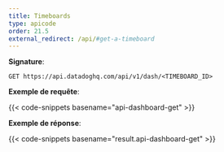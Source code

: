 ```yaml
---
title: Timeboards
type: apicode
order: 21.5
external_redirect: /api/#get-a-timeboard
---
```


**Signature**:

`GET https://api.datadoghq.com/api/v1/dash/<TIMEBOARD_ID>`

**Exemple de requête**:

{{< code-snippets basename="api-dashboard-get" >}}

**Exemple de réponse**:

{{< code-snippets basename="result.api-dashboard-get" >}}

